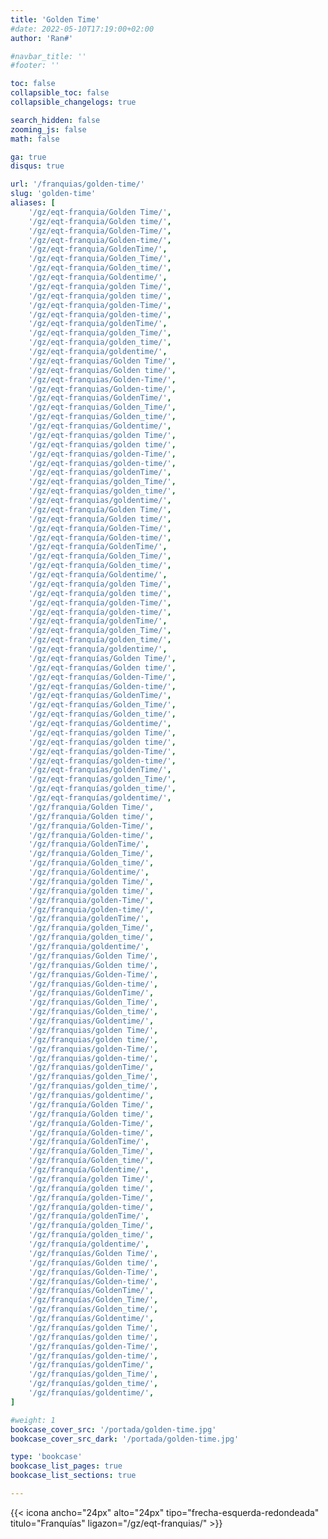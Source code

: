 ```yaml
---
title: 'Golden Time'
#date: 2022-05-10T17:19:00+02:00
author: 'Ran#'

#navbar_title: ''
#footer: ''

toc: false
collapsible_toc: false
collapsible_changelogs: true

search_hidden: false
zooming_js: false
math: false

ga: true
disqus: true

url: '/franquias/golden-time/'
slug: 'golden-time'
aliases: [
    '/gz/eqt-franquia/Golden Time/',
    '/gz/eqt-franquia/Golden time/',
    '/gz/eqt-franquia/Golden-Time/',
    '/gz/eqt-franquia/Golden-time/',
    '/gz/eqt-franquia/GoldenTime/',
    '/gz/eqt-franquia/Golden_Time/',
    '/gz/eqt-franquia/Golden_time/',
    '/gz/eqt-franquia/Goldentime/',
    '/gz/eqt-franquia/golden Time/',
    '/gz/eqt-franquia/golden time/',
    '/gz/eqt-franquia/golden-Time/',
    '/gz/eqt-franquia/golden-time/',
    '/gz/eqt-franquia/goldenTime/',
    '/gz/eqt-franquia/golden_Time/',
    '/gz/eqt-franquia/golden_time/',
    '/gz/eqt-franquia/goldentime/',
    '/gz/eqt-franquias/Golden Time/',
    '/gz/eqt-franquias/Golden time/',
    '/gz/eqt-franquias/Golden-Time/',
    '/gz/eqt-franquias/Golden-time/',
    '/gz/eqt-franquias/GoldenTime/',
    '/gz/eqt-franquias/Golden_Time/',
    '/gz/eqt-franquias/Golden_time/',
    '/gz/eqt-franquias/Goldentime/',
    '/gz/eqt-franquias/golden Time/',
    '/gz/eqt-franquias/golden time/',
    '/gz/eqt-franquias/golden-Time/',
    '/gz/eqt-franquias/golden-time/',
    '/gz/eqt-franquias/goldenTime/',
    '/gz/eqt-franquias/golden_Time/',
    '/gz/eqt-franquias/golden_time/',
    '/gz/eqt-franquias/goldentime/',
    '/gz/eqt-franquía/Golden Time/',
    '/gz/eqt-franquía/Golden time/',
    '/gz/eqt-franquía/Golden-Time/',
    '/gz/eqt-franquía/Golden-time/',
    '/gz/eqt-franquía/GoldenTime/',
    '/gz/eqt-franquía/Golden_Time/',
    '/gz/eqt-franquía/Golden_time/',
    '/gz/eqt-franquía/Goldentime/',
    '/gz/eqt-franquía/golden Time/',
    '/gz/eqt-franquía/golden time/',
    '/gz/eqt-franquía/golden-Time/',
    '/gz/eqt-franquía/golden-time/',
    '/gz/eqt-franquía/goldenTime/',
    '/gz/eqt-franquía/golden_Time/',
    '/gz/eqt-franquía/golden_time/',
    '/gz/eqt-franquía/goldentime/',
    '/gz/eqt-franquías/Golden Time/',
    '/gz/eqt-franquías/Golden time/',
    '/gz/eqt-franquías/Golden-Time/',
    '/gz/eqt-franquías/Golden-time/',
    '/gz/eqt-franquías/GoldenTime/',
    '/gz/eqt-franquías/Golden_Time/',
    '/gz/eqt-franquías/Golden_time/',
    '/gz/eqt-franquías/Goldentime/',
    '/gz/eqt-franquías/golden Time/',
    '/gz/eqt-franquías/golden time/',
    '/gz/eqt-franquías/golden-Time/',
    '/gz/eqt-franquías/golden-time/',
    '/gz/eqt-franquías/goldenTime/',
    '/gz/eqt-franquías/golden_Time/',
    '/gz/eqt-franquías/golden_time/',
    '/gz/eqt-franquías/goldentime/',
    '/gz/franquia/Golden Time/',
    '/gz/franquia/Golden time/',
    '/gz/franquia/Golden-Time/',
    '/gz/franquia/Golden-time/',
    '/gz/franquia/GoldenTime/',
    '/gz/franquia/Golden_Time/',
    '/gz/franquia/Golden_time/',
    '/gz/franquia/Goldentime/',
    '/gz/franquia/golden Time/',
    '/gz/franquia/golden time/',
    '/gz/franquia/golden-Time/',
    '/gz/franquia/golden-time/',
    '/gz/franquia/goldenTime/',
    '/gz/franquia/golden_Time/',
    '/gz/franquia/golden_time/',
    '/gz/franquia/goldentime/',
    '/gz/franquias/Golden Time/',
    '/gz/franquias/Golden time/',
    '/gz/franquias/Golden-Time/',
    '/gz/franquias/Golden-time/',
    '/gz/franquias/GoldenTime/',
    '/gz/franquias/Golden_Time/',
    '/gz/franquias/Golden_time/',
    '/gz/franquias/Goldentime/',
    '/gz/franquias/golden Time/',
    '/gz/franquias/golden time/',
    '/gz/franquias/golden-Time/',
    '/gz/franquias/golden-time/',
    '/gz/franquias/goldenTime/',
    '/gz/franquias/golden_Time/',
    '/gz/franquias/golden_time/',
    '/gz/franquias/goldentime/',
    '/gz/franquía/Golden Time/',
    '/gz/franquía/Golden time/',
    '/gz/franquía/Golden-Time/',
    '/gz/franquía/Golden-time/',
    '/gz/franquía/GoldenTime/',
    '/gz/franquía/Golden_Time/',
    '/gz/franquía/Golden_time/',
    '/gz/franquía/Goldentime/',
    '/gz/franquía/golden Time/',
    '/gz/franquía/golden time/',
    '/gz/franquía/golden-Time/',
    '/gz/franquía/golden-time/',
    '/gz/franquía/goldenTime/',
    '/gz/franquía/golden_Time/',
    '/gz/franquía/golden_time/',
    '/gz/franquía/goldentime/',
    '/gz/franquías/Golden Time/',
    '/gz/franquías/Golden time/',
    '/gz/franquías/Golden-Time/',
    '/gz/franquías/Golden-time/',
    '/gz/franquías/GoldenTime/',
    '/gz/franquías/Golden_Time/',
    '/gz/franquías/Golden_time/',
    '/gz/franquías/Goldentime/',
    '/gz/franquías/golden Time/',
    '/gz/franquías/golden time/',
    '/gz/franquías/golden-Time/',
    '/gz/franquías/golden-time/',
    '/gz/franquías/goldenTime/',
    '/gz/franquías/golden_Time/',
    '/gz/franquías/golden_time/',
    '/gz/franquías/goldentime/',
]

#weight: 1
bookcase_cover_src: '/portada/golden-time.jpg'
bookcase_cover_src_dark: '/portada/golden-time.jpg'

type: 'bookcase'
bookcase_list_pages: true
bookcase_list_sections: true

---
```


{{< icona ancho="24px" alto="24px" tipo="frecha-esquerda-redondeada" titulo="Franquías" ligazon="/gz/eqt-franquias/" >}}
